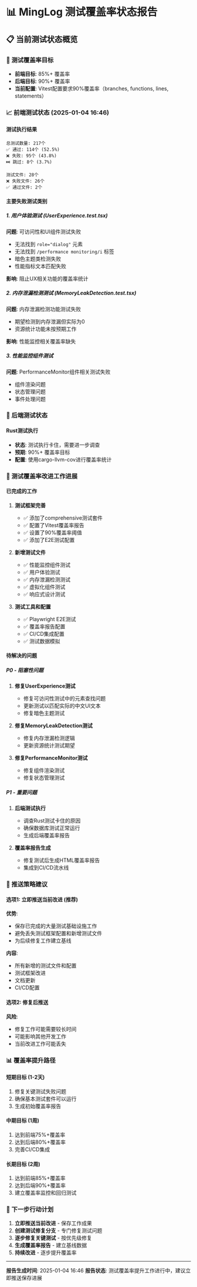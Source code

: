# 📊 MingLog 测试覆盖率状态报告

## 📋 当前测试状态概览

### 🎯 测试覆盖率目标
- **前端目标**: 85%+ 覆盖率
- **后端目标**: 90%+ 覆盖率
- **当前配置**: Vitest配置要求90%覆盖率（branches, functions, lines, statements）

### 📈 前端测试状态 (2025-01-04 16:46)

#### 测试执行结果
```
总测试数量: 217个
✅ 通过: 114个 (52.5%)
❌ 失败: 95个 (43.8%)
⏭️ 跳过: 8个 (3.7%)

测试文件: 28个
❌ 失败文件: 26个
✅ 通过文件: 2个
```

#### 主要失败测试类别

##### 1. 用户体验测试 (UserExperience.test.tsx)
**问题**: 可访问性和UI组件测试失败
- 无法找到 `role="dialog"` 元素
- 无法找到 `/performance monitoring/i` 标签
- 暗色主题类检测失败
- 性能指标文本匹配失败

**影响**: 阻止UX相关功能的覆盖率统计

##### 2. 内存泄漏检测测试 (MemoryLeakDetection.test.tsx)
**问题**: 内存泄漏检测功能测试失败
- 期望检测到内存泄漏但实际为0
- 资源统计功能未按预期工作

**影响**: 性能监控相关覆盖率缺失

##### 3. 性能监控组件测试
**问题**: PerformanceMonitor组件相关测试失败
- 组件渲染问题
- 状态管理问题
- 事件处理问题

### 🔧 后端测试状态

#### Rust测试执行
- **状态**: 测试执行卡住，需要进一步调查
- **预期**: 90%+ 覆盖率目标
- **配置**: 使用cargo-llvm-cov进行覆盖率统计

### 📁 测试覆盖率改进工作进展

#### 已完成的工作
1. **测试框架完善**
   - ✅ 添加了comprehensive测试套件
   - ✅ 配置了Vitest覆盖率报告
   - ✅ 设置了90%覆盖率阈值
   - ✅ 添加了E2E测试配置

2. **新增测试文件**
   - ✅ 性能监控组件测试
   - ✅ 用户体验测试
   - ✅ 内存泄漏检测测试
   - ✅ 虚拟化组件测试
   - ✅ 响应式设计测试

3. **测试工具和配置**
   - ✅ Playwright E2E测试
   - ✅ 覆盖率报告配置
   - ✅ CI/CD集成配置
   - ✅ 测试数据模拟

#### 待解决的问题

##### P0 - 阻塞性问题
1. **修复UserExperience测试**
   - 修复可访问性测试中的元素查找问题
   - 更新测试以匹配实际的中文UI文本
   - 修复暗色主题测试

2. **修复MemoryLeakDetection测试**
   - 修复内存泄漏检测逻辑
   - 更新资源统计测试期望

3. **修复PerformanceMonitor测试**
   - 修复组件渲染测试
   - 修复状态管理测试

##### P1 - 重要问题
1. **后端测试执行**
   - 调查Rust测试卡住的原因
   - 确保数据库测试正常运行
   - 生成后端覆盖率报告

2. **覆盖率报告生成**
   - 修复测试后生成HTML覆盖率报告
   - 集成到CI/CD流水线

### 🚀 推送策略建议

#### 选项1: 立即推送当前改进 (推荐)
**优势**:
- 保存已完成的大量测试基础设施工作
- 避免丢失测试框架配置和新增测试文件
- 为后续修复工作建立基线

**内容**:
- 所有新增的测试文件和配置
- 测试框架改进
- 文档更新
- CI/CD配置

#### 选项2: 修复后推送
**风险**:
- 修复工作可能需要较长时间
- 可能影响其他开发工作
- 当前改进工作可能丢失

### 📊 覆盖率提升路径

#### 短期目标 (1-2天)
1. 修复关键测试失败问题
2. 确保基本测试套件可以运行
3. 生成初始覆盖率报告

#### 中期目标 (1周)
1. 达到前端75%+覆盖率
2. 达到后端80%+覆盖率
3. 完善CI/CD集成

#### 长期目标 (2周)
1. 达到前端85%+覆盖率
2. 达到后端90%+覆盖率
3. 建立覆盖率监控和回归测试

### 🎯 下一步行动计划

1. **立即推送当前改进** - 保存工作成果
2. **创建测试修复分支** - 专门修复测试问题
3. **逐步修复关键测试** - 按优先级修复
4. **生成覆盖率报告** - 建立基线数据
5. **持续改进** - 逐步提升覆盖率

---

**报告生成时间**: 2025-01-04 16:46
**报告状态**: 测试覆盖率提升工作进行中，建议立即推送保存进展
